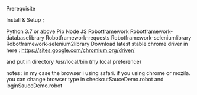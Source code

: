Prerequisite

Install & Setup ;

Python 3.7 or above
Pip
Node JS
Robotframework
Robotframework-databaselibrary
Robotframework-requests
Robotframework-seleniumlibrary
Robotframework-selenium2library
Download latest stable chrome driver in here : https://sites.google.com/chromium.org/driver/

and put in directory /usr/local/bin (my local preference)

notes : in my case the browser i using safari. if you using chrome or mozila. you can change browser type in checkoutSauceDemo.robot and loginSauceDemo.robot
